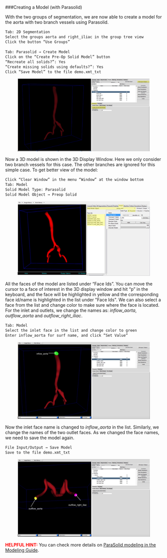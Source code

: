 ###Creating a Model (with Parasolid)

With the two groups of segmentation, we are now able to create a model for the aorta with two branch vessels using Parasolid.

	Tab: 2D Segmentation
	Select the groups aorta and right_iliac in the group tree view
	Click the button “Use Groups”
	
	Tab: Parasolid → Create Model
	Click on the “Create Pre-Op Solid Model” button
	“Recreate all solids?”: Yes
	“Create missing solids using defaults?”: Yes 
	Click “Save Model” to the file demo.xmt_txt

<figure>
  <img class="svImg svImgXl"  src="documentation/userguide/imgs/modeling/parasolid1.jpg"> 
   <figcaption class="svCaption" ></figcaption>
</figure>

Now a 3D model is shown in the 3D Display Window. Here we only consider two branch vessels for this case. The other branches are ignored for this simple case. To get better view of the model:

	Click “Clear Window” in the menu “Window” at the window bottom
	Tab: Model
	Solid Model Type: Parasolid
	Solid Model Object → Preop Solid

<figure>
  <img class="svImg svImgXl"  src="documentation/userguide/imgs/modeling/parasolid2.jpg"> 
  <figcaption class="svCaption" ></figcaption>
</figure>

All the faces of the model are listed under “Face Ids”. You can move the cursor to a face of interest in the 3D display window and hit “p” in the keyboard, and the face will be highlighted in yellow and the corresponding face id/name is highlighted in the list under "Face Ids". We can also select a face from the list and change color to make sure where the face is located. For the inlet and outlets, we change the names as: *inflow_aorta*, *outflow\_aorta* and *outflow\_right\_iliac*.

	Tab: Model
	Select the inlet face in the list and change color to green
	Enter inflow_aorta for surf name, and click “Set Value”

<figure>
  <img class="svImg svImgXl"  src="documentation/userguide/imgs/modeling/parasolid3.jpg"> 
  <figcaption class="svCaption" ></figcaption>
</figure>

Now the inlet face name is changed to *inflow\_aorta* in the list. Similarly, we change the names of the two outlet faces. As we changed the face names, we need to save the model again.

	File Input/Output → Save Model
	Save to the file demo.xmt_txt

<figure>
  <img class="svImg svImgXl"  src="documentation/userguide/imgs/modeling/parasolid4.jpg"> 
  <figcaption class="svCaption" ></figcaption>
</figure>

<font color="red">**HELPFUL HINT:** </font>  You can check more details on [ParaSolid modeling in the Modeling Guide](docsModelGuide.html#modelingSolidModeling).  

